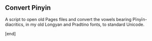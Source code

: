 ## Convert Pinyin

A script to open old Pages files and convert the vowels bearing Pīnyīn-diacritics, in my old Longyan and Pradtino fonts, to standard Unicode.

[end]
